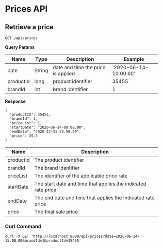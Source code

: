 # Prices API

## Retrieve a price

```
GET /api/prices
```

**Query Params**

| Name      | Type   | Description                        | Example               |
|-----------|--------|------------------------------------|-----------------------|
| date      | String | date and time the price is applied | '2020-06-14-10.00.00' |
| productId | long   | product identifier                 | 35455                 |
| brandId   | int    | brand identifier                   | 1                     |

**Response**

```
{
  "productId": 35455,
  "brandId": 1,
  "priceList": 1,
  "startDate": "2020-06-14-00.00.00",
  "endDate": "2020-12-31-23.59.59",
  "price": 35.5
}
```

| Name      | Description                                                   |
|-----------|---------------------------------------------------------------|
| productId | The product identifier                                        |
| brandId   | The brand identifier                                          |
| priceList | The identifier of the applicable price rate                   |
| startDate | The start date and time that applies the indicated rate price |
| endDate   | The end date and time that applies the indicated rate price   |
| price     | The final sale price                                          |




### Curl Command

```
curl -X GET 'http://localhost:8080/api/prices?date=2020-06-14-15.00.00&brandId=1&productId=35455'
```
